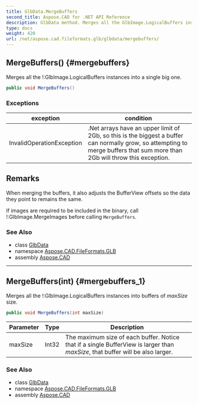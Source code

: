 ```yaml
---
title: GlbData.MergeBuffers
second_title: Aspose.CAD for .NET API Reference
description: GlbData method. Merges all the GlbImage.LogicalBuffers instances into a single big one
type: docs
weight: 420
url: /net/aspose.cad.fileformats.glb/glbdata/mergebuffers/
---
```

## MergeBuffers() {#mergebuffers}

Merges all the !:GlbImage.LogicalBuffers instances into a single big one.

```csharp
public void MergeBuffers()
```

### Exceptions

| exception | condition |
| --- | --- |
| InvalidOperationException | .Net arrays have an upper limit of 2Gb, so this is the biggest a buffer can normally grow, so attempting to merge buffers that sum more than 2Gb will throw this exception. |

## Remarks

When merging the buffers, it also adjusts the BufferView offsets so the data they point to remains the same.

If images are required to be included in the binary, call !:GlbImage.MergeImages before calling `MergeBuffers`.

### See Also

* class [GlbData](../)
* namespace [Aspose.CAD.FileFormats.GLB](../../../aspose.cad.fileformats.glb/)
* assembly [Aspose.CAD](../../../)

---

## MergeBuffers(int) {#mergebuffers_1}

Merges all the !:GlbImage.LogicalBuffers instances into buffers of *maxSize* size.

```csharp
public void MergeBuffers(int maxSize)
```

| Parameter | Type | Description |
| --- | --- | --- |
| maxSize | Int32 | The maximum size of each buffer. Notice that if a single BufferView is larger than *maxSize*, that buffer will be also larger. |

### See Also

* class [GlbData](../)
* namespace [Aspose.CAD.FileFormats.GLB](../../../aspose.cad.fileformats.glb/)
* assembly [Aspose.CAD](../../../)


